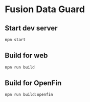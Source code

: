 # Fusion Data Guard

## Start dev server

```sh
npm start
```

## Build for web

```sh
npm run build
```

## Build for OpenFin

```
npm run build:openfin
```
